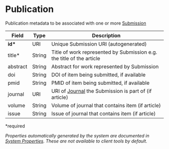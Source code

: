 # Publication
Publication metadata to be associated with one or more [Submission](Submission.md)

| Field  		| Type  		| Description |
| ------------- | ------------- | ------------- |
| __id*__ | URI | Unique Submission URI (autogenerated) |
| title* | String | Title of work represented by Submission e.g. the title of the article |
| abstract | String | Abstract for work represented by Submission |
| doi | String | DOI of item being submitted, if available |
| pmid | String | PMID of item being submitted, if available |
| journal | URI | URI of [Journal](Journal.md) the Submission is part of (if article) |
| volume | String | Volume of journal that contains item (if article) |
| issue | String | Issue of journal that contains item (if article) |
 
*required 

*Properties automatically generated by the system are documented in [System Properties](SystemProperties.md). These are not available to client tools by default.*
